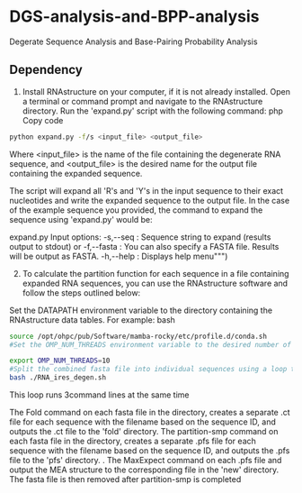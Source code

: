 # DGS-analysis-and-BPP-analysis
Degerate Sequence Analysis and Base-Pairing Probability Analysis
## Dependency
 1.  Install RNAstructure on your computer, if it is not already installed.
Open a terminal or command prompt and navigate to the RNAstructure directory.
Run the 'expand.py' script with the following command:
php
Copy code
```sh
python expand.py -f/s <input_file> <output_file>
```
Where <input_file> is the name of the file containing the degenerate RNA sequence, and <output_file> is the desired name for the output file containing the expanded sequence.

The script will expand all 'R's and 'Y's in the input sequence to their exact nucleotides and write the expanded sequence to the output file.
In the case of the example sequence you provided, the command to expand the sequence using 'expand.py' would be:


expand.py Input options:
        -s,--seq    : Sequence string to expand (results output to stdout)
               or
        -f,--fasta  : You can also specify a FASTA file. Results will be output as FASTA.
        -h,--help   : Displays help menu""")
 


 2.   To calculate the partition function for each sequence in a file containing expanded RNA sequences, you can use the RNAstructure software and follow the steps outlined below:

Set the DATAPATH environment variable to the directory containing the RNAstructure data tables. For example:
bash

```sh
source /opt/ohpc/pub/Software/mamba-rocky/etc/profile.d/conda.sh
#Set the OMP_NUM_THREADS environment variable to the desired number of threads for parallel processing. For example:

export OMP_NUM_THREADS=10
#Split the combined fasta file into individual sequences using a loop that reads the input file line by line and writes each sequence to a separate file. For example:
bash ./RNA_ires_degen.sh
```
This loop runs 3command lines at the same time
 
 The Fold command on each fasta file in the directory, creates a separate .ct file for each sequence with the filename based on the sequence ID, and outputs the .ct file to the 'fold' directory. 
 The partition-smp command on each fasta file in the directory, creates a separate .pfs file for each sequence with the filename based on the sequence ID, and outputs the .pfs file to the 'pfs' directory. .
 The MaxExpect command on each .pfs file and output the MEA structure to the corresponding file in the 'new' directory.
The fasta file is then removed after partition-smp is completed

